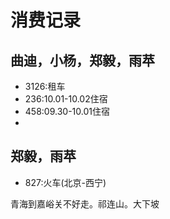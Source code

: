 # 消费记录

## 曲迪，小杨，郑毅，雨苹

- 3126:租车
- 236:10.01-10.02住宿
- 458:09.30-10.01住宿
- 

## 郑毅，雨苹

- 827:火车(北京-西宁)





青海到嘉峪关不好走。祁连山。大下坡